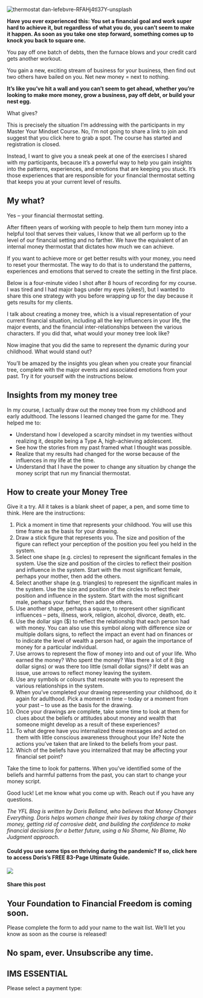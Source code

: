![thermostat dan-lefebvre-RFAHj4tI37Y-unsplash](https://yourfinanciallaunchpad.com/wp-content/uploads/elementor/thumbs/thermostat-dan-lefebvre-RFAHj4tI37Y-unsplash-qdc6d3x28k2quf2xf0kthrgvjizgyes8z3x3prq7pk.jpg "thermostat dan-lefebvre-RFAHj4tI37Y-unsplash")

**Have you ever experienced this: You set a financial goal and work super hard to achieve it, but regardless of what you do, you can’t seem to make it happen. As soon as you take one step forward, something comes up to knock you back to square one.**

You pay off one batch of debts, then the furnace blows and your credit card gets another workout.

You gain a new, exciting stream of business for your business, then find out two others have bailed on you. Net new money = next to nothing.

**It’s like you’ve hit a wall and you can’t seem to get ahead, whether you’re looking to make more money, grow a business, pay off debt, or build your nest egg.**

What gives?

This is precisely the situation I’m addressing with the participants in my Master Your Mindset Course. No, I’m not going to share a link to join and suggest that you click here to grab a spot. The course has started and registration is closed.

Instead, I want to give you a sneak peek at one of the exercises I shared with my participants, because it’s a powerful way to help you gain insights into the patterns, experiences, and emotions that are keeping you stuck. It’s those experiences that are responsible for your financial thermostat setting that keeps you at your current level of results.

## My what?

Yes – your financial thermostat setting.

After fifteen years of working with people to help them turn money into a helpful tool that serves their values, I know that we all perform up to the level of our financial setting and no farther. We have the equivalent of an internal money thermostat that dictates how much we can achieve.

If you want to achieve more or get better results with your money, you need to reset your thermostat. The way to do that is to understand the patterns, experiences and emotions that served to create the setting in the first place.

Below is a four-minute video I shot after 8 hours of recording for my course. I was tired and I had major bags under my eyes (yikes!), but I wanted to share this one strategy with you before wrapping up for the day because it gets results for my clients.

I talk about creating a money tree, which is a visual representation of your current financial situation, including all the key influencers in your life, the major events, and the financial inter-relationships between the various characters. If you did that, what would your money tree look like?

Now imagine that you did the same to represent the dynamic during your childhood. What would stand out?

You’ll be amazed by the insights you glean when you create your financial tree, complete with the major events and associated emotions from your past. Try it for yourself with the instructions below.

## Insights from my money tree

In my course, I actually draw out the money tree from my childhood and early adulthood. The lessons I learned changed the game for me. They helped me to:

- Understand how I developed a scarcity mindset in my twenties without realizing it, despite being a Type A, high-achieving adolescent.
- See how the stories from my past framed what I thought was possible.
- Realize that my results had changed for the worse because of the influences in my life at the time.
- Understand that I have the power to change any situation by change the money script that run my financial thermostat.

## How to create your Money Tree

Give it a try. All it takes is a blank sheet of paper, a pen, and some time to think. Here are the instructions:

1. Pick a moment in time that represents your childhood. You will use this time frame as the basis for your drawing.
2. Draw a stick figure that represents you. The size and position of the figure can reflect your perception of the position you feel you held in the system.
3. Select one shape (e.g. circles) to represent the significant females in the system. Use the size and position of the circles to reflect their position and influence in the system. Start with the most significant female, perhaps your mother, then add the others.
4. Select another shape (e.g. triangles) to represent the significant males in the system. Use the size and position of the circles to reflect their position and influence in the system. Start with the most significant male, perhaps your father, then add the others.
5. Use another shape, perhaps a square, to represent other significant influences – pets, illness, work, religion, alcohol, divorce, death, etc.
6. Use the dollar sign ($) to reflect the relationship that each person had with money. You can also use this symbol along with difference size or multiple dollars signs, to reflect the impact an event had on finances or to indicate the level of wealth a person had, or again the importance of money for a particular individual.
7. Use arrows to represent the flow of money into and out of your life. Who earned the money? Who spent the money? Was there a lot of it (big dollar signs) or was there too little (small dollar signs)? If debt was an issue, use arrows to reflect money leaving the system.
8. Use any symbols or colours that resonate with you to represent the various relationships in the system.
9. When you’ve completed your drawing representing your childhood, do it again for adulthood. Pick a moment in time – today or a moment from your past – to use as the basis for the drawing.
10. Once your drawings are complete, take some time to look at them for clues about the beliefs or attitudes about money and wealth that someone might develop as a result of these experiences?
11. To what degree have you internalized these messages and acted on them with little conscious awareness throughout your life? Note the actions you’ve taken that are linked to the beliefs from your past.
12. Which of the beliefs have you internalized that may be affecting your financial set point?

Take the time to look for patterns. When you’ve identified some of the beliefs and harmful patterns from the past, you can start to change your money script.

Good luck! Let me know what you come up with. Reach out if you have any questions.

*The YFL Blog is written by Doris Belland, who believes that Money Changes Everything. Doris helps women change their lives by taking charge of their money, getting rid of corrosive debt, and building the confidence to make financial decisions for a better future, using a No Shame, No Blame, No Judgment approach.*

#### Could you use some tips on thriving during the pandemic? If so, click here to access Doris’s FREE 83-Page Ultimate Guide.

![](http://yflmainprod.wpengine.com/wp-content/uploads/2020/05/Ultimate-Guide-cover.png)

#### Share this post

## Your Foundation to Financial Freedom is coming soon.

Please complete the form to add your name to the wait list. We’ll let you know as soon as the course is released!

## No spam, ever. Unsubscribe any time.

## IMS ESSENTIAL

Please select a payment type: